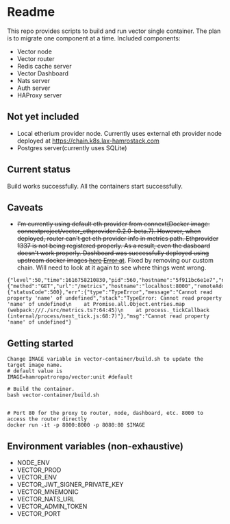 # Readme

This repo provides scripts to build and run vector single container. The plan is to migrate one component at a time. Included components:
- Vector node
- Vector router
- Redis cache server
- Vector Dashboard
- Nats server
- Auth server
- HAProxy server

## Not yet included
- Local etherium provider node. Currently uses external eth provider node deployed at https://chain.k8s.lax-hamrostack.com
- Postgres server(currently uses SQLite)

## Current status
Build works successfully. All the containers start successfully.

## Caveats
- ~~I'm currently using default eth provider from connext(Docker image: connextproject/vector_ethprovider:0.2.0-beta.7). However, when deployed, router can't get eth provider info in metrics path. Ethprovider 1337 is not being registered properly. As a result, even the dasboard doesn't work properly. Dashboard was successfully deployed using upstream docker images [here](https://router.k8s.lax-hamrostack.com/dashboard/) [Error at](https://github.com/GoHypernet/vector/blob/9820aab8c0b55096967e7567cdd9ba15794ef6f3/modules/router/src/metrics.ts#L88)~~. Fixed by removing our custom chain. Will need to look at it again to see where things went wrong.
```
{"level":50,"time":1616758210830,"pid":560,"hostname":"5f911bc6e1e7","name":"vector8AXWmo3dFpK1drnjeWPyi9KTy9Fy3SkCydWx8waQrxhnW4KPmR","reqId":2,"req":{"method":"GET","url":"/metrics","hostname":"localhost:8000","remoteAddress":"127.0.0.1","remotePort":47510},"res":{"statusCode":500},"err":{"type":"TypeError","message":"Cannot read property 'name' of undefined","stack":"TypeError: Cannot read property 'name' of undefined\n    at Promise.all.Object.entries.map (webpack:///./src/metrics.ts?:64:45)\n    at process._tickCallback (internal/process/next_tick.js:68:7)"},"msg":"Cannot read property 'name' of undefined"}
```

## Getting started
```
Change IMAGE variable in vector-container/build.sh to update the target image name.
# default value is
IMAGE=hamropatrorepo/vector:unit #default

# Build the container. 
bash vector-container/build.sh


# Port 80 for the proxy to router, node, dashboard, etc. 8000 to access the router directly
docker run -it -p 8000:8000 -p 8080:80 $IMAGE

```

## Environment variables (non-exhaustive)
- NODE_ENV
- VECTOR_PROD
- VECTOR_ENV
- VECTOR_JWT_SIGNER_PRIVATE_KEY
- VECTOR_MNEMONIC
- VECTOR_NATS_URL
- VECTOR_ADMIN_TOKEN
- VECTOR_PORT

